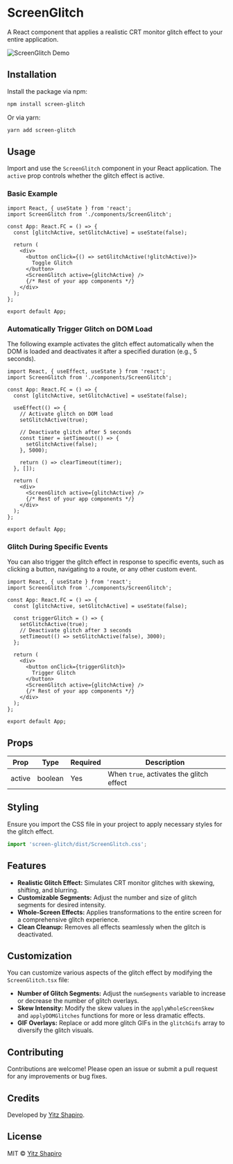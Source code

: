 # ScreenGlitch

A React component that applies a realistic CRT monitor glitch effect to your entire application.

![ScreenGlitch Demo](docs/demo.gif)

## Installation

Install the package via npm:

```bash
npm install screen-glitch
```

Or via yarn:

```bash
yarn add screen-glitch
```

## Usage

Import and use the `ScreenGlitch` component in your React application. The `active` prop controls whether the glitch effect is active.

### Basic Example

```typescript:src/App.tsx
import React, { useState } from 'react';
import ScreenGlitch from './components/ScreenGlitch';

const App: React.FC = () => {
  const [glitchActive, setGlitchActive] = useState(false);

  return (
    <div>
      <button onClick={() => setGlitchActive(!glitchActive)}>
        Toggle Glitch
      </button>
      <ScreenGlitch active={glitchActive} />
      {/* Rest of your app components */}
    </div>
  );
};

export default App;
```

### Automatically Trigger Glitch on DOM Load

The following example activates the glitch effect automatically when the DOM is loaded and deactivates it after a specified duration (e.g., 5 seconds).

```typescript:src/App.tsx
import React, { useEffect, useState } from 'react';
import ScreenGlitch from './components/ScreenGlitch';

const App: React.FC = () => {
  const [glitchActive, setGlitchActive] = useState(false);

  useEffect(() => {
    // Activate glitch on DOM load
    setGlitchActive(true);

    // Deactivate glitch after 5 seconds
    const timer = setTimeout(() => {
      setGlitchActive(false);
    }, 5000);

    return () => clearTimeout(timer);
  }, []);

  return (
    <div>
      <ScreenGlitch active={glitchActive} />
      {/* Rest of your app components */}
    </div>
  );
};

export default App;
```

### Glitch During Specific Events

You can also trigger the glitch effect in response to specific events, such as clicking a button, navigating to a route, or any other custom event.

```typescript:src/App.tsx
import React, { useState } from 'react';
import ScreenGlitch from './components/ScreenGlitch';

const App: React.FC = () => {
  const [glitchActive, setGlitchActive] = useState(false);

  const triggerGlitch = () => {
    setGlitchActive(true);
    // Deactivate glitch after 3 seconds
    setTimeout(() => setGlitchActive(false), 3000);
  };

  return (
    <div>
      <button onClick={triggerGlitch}>
        Trigger Glitch
      </button>
      <ScreenGlitch active={glitchActive} />
      {/* Rest of your app components */}
    </div>
  );
};

export default App;
```

## Props

| Prop   | Type     | Required | Description                                  |
| ------ | -------- | -------- | -------------------------------------------- |
| active | boolean  | Yes      | When `true`, activates the glitch effect     |

## Styling

Ensure you import the CSS file in your project to apply necessary styles for the glitch effect.

```typescript
import 'screen-glitch/dist/ScreenGlitch.css';
```

## Features

- **Realistic Glitch Effect:** Simulates CRT monitor glitches with skewing, shifting, and blurring.
- **Customizable Segments:** Adjust the number and size of glitch segments for desired intensity.
- **Whole-Screen Effects:** Applies transformations to the entire screen for a comprehensive glitch experience.
- **Clean Cleanup:** Removes all effects seamlessly when the glitch is deactivated.

## Customization

You can customize various aspects of the glitch effect by modifying the `ScreenGlitch.tsx` file:

- **Number of Glitch Segments:** Adjust the `numSegments` variable to increase or decrease the number of glitch overlays.
- **Skew Intensity:** Modify the skew values in the `applyWholeScreenSkew` and `applyDOMGlitches` functions for more or less dramatic effects.
- **GIF Overlays:** Replace or add more glitch GIFs in the `glitchGifs` array to diversify the glitch visuals.


## Contributing

Contributions are welcome! Please open an issue or submit a pull request for any improvements or bug fixes.


## Credits

Developed by [Yitz Shapiro](https://github.com/yitzshapiro).

## License

MIT © [Yitz Shapiro](https://github.com/yitzshapiro)
